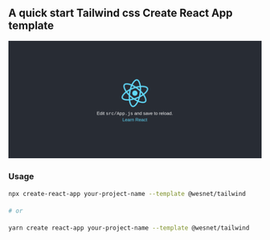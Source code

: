 ## A quick start Tailwind css Create React App template
![Screenshot](./cra-template-tailwind.png)

### Usage

```bash
npx create-react-app your-project-name --template @wesnet/tailwind

# or

yarn create react-app your-project-name --template @wesnet/tailwind
```